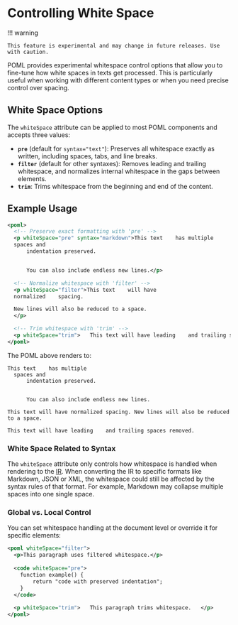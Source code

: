 # Controlling White Space

!!! warning

    This feature is experimental and may change in future releases. Use with caution.

POML provides experimental whitespace control options that allow you to fine-tune how white spaces in texts get processed. This is particularly useful when working with different content types or when you need precise control over spacing.

## White Space Options

The `whiteSpace` attribute can be applied to most POML components and accepts three values:

- **`pre`** (default for `syntax="text"`): Preserves all whitespace exactly as written, including spaces, tabs, and line breaks.
- **`filter`** (default for other syntaxes): Removes leading and trailing whitespace, and normalizes internal whitespace in the gaps between elements.
- **`trim`**: Trims whitespace from the beginning and end of the content.

## Example Usage 

```xml
<poml>
  <!-- Preserve exact formatting with 'pre' -->
  <p whiteSpace="pre" syntax="markdown">This text    has multiple
  spaces and
      indentation preserved.


      You can also include endless new lines.</p>

  <!-- Normalize whitespace with 'filter' -->
  <p whiteSpace="filter">This text    will have
  normalized    spacing.

  New lines will also be reduced to a space.
  </p>

  <!-- Trim whitespace with 'trim' -->
  <p whiteSpace="trim">   This text will have leading    and trailing spaces removed.   </p>
</poml>
```

The POML above renders to:

```
This text    has multiple
  spaces and
      indentation preserved.


      You can also include endless new lines.

This text will have normalized spacing. New lines will also be reduced to a space.

This text will have leading    and trailing spaces removed.
```

### White Space Related to Syntax

The `whiteSpace` attribute only controls how whitespace is handled when rendering to the [IR](../deep-dive/ir.md). When converting the IR to specific formats like Markdown, JSON or XML, the whitespace could still be affected by the syntax rules of that format. For example, Markdown may collapse multiple spaces into one single space.

### Global vs. Local Control

You can set whitespace handling at the document level or override it for specific elements:

```xml
<poml whiteSpace="filter">
  <p>This paragraph uses filtered whitespace.</p>
  
  <code whiteSpace="pre">
    function example() {
        return "code with preserved indentation";
    }
  </code>
  
  <p whiteSpace="trim">   This paragraph trims whitespace.   </p>
</poml>
```
